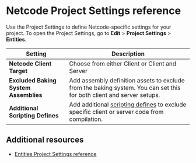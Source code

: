 # Netcode Project Settings reference

Use the Project Settings to define Netcode-specific settings for your project. To open the Project Settings, go to **Edit** &gt; **Project Settings** &gt; **Entities**.

|**Setting**|**Description**|
|---|---|
|**Netcode Client Target**|Choose from either Client or Client and Server|
|**Excluded Baking System Assemblies**|Add assembly definition assets to exclude from the baking system. You can set this for both client and server setups.|
|**Additional Scripting Defines**|Add additional [scripting defines](https://docs.unity3d.com/Manual/CustomScriptingSymbols.html) to exclude specific client or server code from compilation.|



## Additional resources

* [Entities Project Settings reference](https://docs.unity3d.com/Packages/com.unity.entities@latest/index.html?subfolder=/manual/editor-project-settings.html)